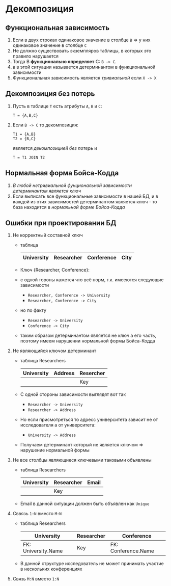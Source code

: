 # Декомпозиция

## Функциональная зависимость
1. Если в двух строках одинаковое значение в столбце `B` => у них одинаковое значение в столбце `C`
1. Не должно существовать экземпляров таблицы, в которых это правило нарушается
1. Тогда B **функционально определяет** C: `B -> C`.
1. `B` в этой ситуации называется детерминантом в функциональной зависимости
1. Функциональная зависимость является _тривиальной_ если `X -> X`

## Декомпозиция без потерь
1. Пусть в таблице `T` есть атрибуты `A`, `B` и `C`:
    ```
    T = {A,B,C}
    ```
1. Если `B -> C` то декомпозиция:
    ```
    T1 = {A,B}
    T2 = {B,C}
    ```

    является _декомпозицией без потерь_ и

    ```
    T = T1 JOIN T2
    ```

## Нормальная форма Бойса-Кодда
1. _В любой нетривиальной фунциональной зависимости детерминантом является ключ_
1. Если выписать все функциональные зависимости в нашей БД, и в каждой из этих зависимостей детерминантом является ключ - то база находится в _нормальной форме Бойса-Кодда_

## Ошибки при проектировании БД
1. Не корректный составной ключ
    * таблица

        | University | Researcher | Conference | City |
        | --- | --- | --- | --- |

    * Ключ {Researcher, Conference}:
    * с одной тороны кажется что всё норм, т.к. имееются следующие зависимости
        * `Researcher, Conference -> University`
        * `Researcher, Conference -> City`
    * но по факту
        * `Researcher -> University`
        * `Conference -> City`
    * таким образом детерминантом является не ключ а его часть, поэтому имеем нарушении нормальной формы Бойса-Кодда
1. Не являющийся ключом детерминант
    * таблица Researchers

        | University | Address | Resercher |
        | --- | --- | --- |
        | | | Key |

    * С одной стороны зависимости выглядят вот так
        * `Researcher -> University`
        * `Researcher -> Address`
    * Но если присмотреться то адресс университета зависит не от исследователя а от университета:
        * `University -> Address`
    * Получаем детерминант который не является ключом => нарушение нормальной формы
1. Не все столбцы являющиеся ключевыми таковыми объявлены
    * таблица Researchers

        | University | Researcher | Email |
        | --- | --- | --- |
        | | Key | |

    * Email в данной ситуации должен быть объявлен как `Unique`
1. Сввязь `1:N` вместо `M:N`
    * таблица Researchers

        | University | Researcher | Conference |
        | --- | --- | --- |
        | FK: University.Name | Key | FK: Conference.Name |
    * В данной структуре исследователь не может принимать участие в нескольких конференциях

1. Связь `M:N` вместо `1:N`
